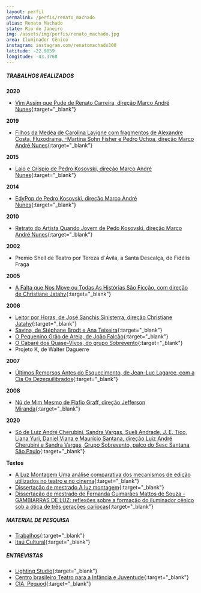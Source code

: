 ```yaml
---
layout: perfil
permalink: /perfis/renato_machado
alias: Renato Machado
state: Rio de Janeiro
img: /assets/img/perfis/renato_machado.jpg
area: Iluminador Cênico
instagram: instagram.com/renatomachado300
latitude: -22.9059
longitude: -43.3768
---
```


##### **TRABALHOS REALIZADOS**

**2020**

- [Vim Assim que Pude de Renato Carreira, direção Marco André Nunes](https://www.youtube.com/watch?v=hsMZ7pQfA_k){:target="_blank"}

**2019**

- [Filhos da Medéa de Carolina Lavigne com fragmentos de Alexandre Costa, Fluxodrama, -Martina Sohn Fisher e Pedro Uchoa, direção  Marco André Nunes](https://www.youtube.com/watch?v=QA6eyMx90ew){:target="_blank"}

**2015**

- [Laio e Críspio de  Pedro Kosovski, direção Marco André Nunes](https://www.youtube.com/watch?v=QZV3Q_Xj--4){:target="_blank"}

**2014**

- [EdyPop de Pedro Kosovski, direção Marco André Nunes](https://www.youtube.com/watch?v=Leb6QZzzuak){:target="_blank"}

**2010**

- [Retrato do Artista Quando Jovem de Pedo Kosovski, direção Marco André Nunes](https://www.youtube.com/watch?v=Rm95Z3XDdD0){:target="_blank"}

**2002**

- Premio Shell de Teatro por Tereza d´Ávila, a Santa Descalça, de Fidélis Fraga

**2005**

- [A Falta que Nos Move ou Todas As Histórias São Ficção, com direção de Christiane Jatahy](http://christianejatahy.com.br/project/a-falta-que-nos-move){:target="_blank"}

**2006**

- [Leitor por Horas, de José Sanchis Sinisterra, direção Christiane Jatahy](https://www.terra.com.br/istoegente/335/diversao_arte/teatro_leitor_horas.htm){:target="_blank"}
- [Savina, de Stéphane Brodt e Ana Teixeira](http://www.amokteatro.com.br/espetaculo/savina/6){:target="_blank"}
- [O Pequenino Grão de Areia, de João Falcão](http://www.zucca.com.br/projetos/o-pequenino-grao-de-areia){:target="_blank"}
- [O Cabaré dos Quase-Vivos, do grupo Sobrevento](https://www.youtube.com/watch?v=Na-XG-gVnoI){:target="_blank"}
- Projeto K, de Walter Daguerre  

**2007**

- [Últimos Remorsos Antes do Esquecimento, de Jean-Luc Lagarce, com a Cia Os Dezequilibrados](http://daniellacavalcanti.com.br/wp-content/uploads/2013/07/%C3%9Altimos-Remorsos-antes-do-Esquecimento_de-Jean-Luc-Lagarce_Dire%C3%A7%C3%A3o-Ivan-Sugahara_a-partir-de-04-de-agosto_Teatro-da-Sede-das-Cias.pdf){:target="_blank"}

**2008**

- [Nú de Mim Mesmo de Flafio Graff, direção  Jefferson Miranda](https://www.youtube.com/watch?v=8F-i1ciiaYc){:target="_blank"}

**2020**

- [Só de Luiz André Cherubini, Sandra Vargas, Sueli Andrade, J. E. Tico, Liana Yuri, Daniel Viana e Maurício Santana, direção Luiz André Cherubini e Sandra Vargas, Grupo Sobrevento, palco do Sesc Santana, São Paulo](https://www.youtube.com/watch?v=m2Xy0tNjDfw){:target="_blank"}

**Textos**

- [A Luz Montagem Uma análise comparativa dos mecanismos de edição utilizados no teatro e no cinema](https://www.revistas.udesc.br/index.php/moin/article/view/1059652595034701052008188){:target="_blank"}
- [Dissertação de mestrado A luz montagem](http://www.repositorio-bc.unirio.br:8080/xmlui/bitstream/handle/unirio/11389/Disserta%C3%A7%C3%A3o%20-%20Renato%20Bandeira.pdf?sequence=1){:target="_blank"}
- [Dissertação de mestrado de Fernanda Guimarães Mattos de Souza - GAMBIARRAS DE LUZ: reflexões sobre a formação do iluminador cênico sob a ótica de três gerações cariocas](http://ppgac-ecoufrj.com.br/uploads/f/s/disserta-fernanda-mattos_bpfr.pdf){:target="_blank"}

##### **MATERIAL DE PESQUISA**

- [Trabalhos](http://www.todoteatrocarioca.com.br/pessoa/9130/renato-machado-iluminador){:target="_blank"}
- [Itaú Cultural](http://enciclopedia.itaucultural.org.br/pessoa456680/renato-machado){:target="_blank"}

##### **ENTREVISTAS**

- [Lighting Studio](https://www.youtube.com/watch?v=-gJitzzgCrg){:target="_blank"}
- [Centro brasileiro Teatro para a Infância e Juventude](https://cbtij.org.br/joao-batista-companhia-dramatica-de-comedia/){:target="_blank"}
- [CIA. Pequod](http://www.pequod.com.br/2015/author/renatomachado/){:target="_blank"}